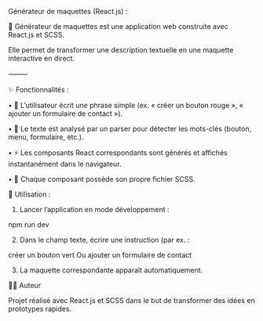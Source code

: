 Générateur de maquettes (React.js) :

🎨 Générateur de maquettes est une application web construite avec React.js et SCSS.

Elle permet de transformer une description textuelle en une maquette interactive en direct.

⸻

✨ Fonctionnalités :

 • 📝 L’utilisateur écrit une phrase simple (ex. « créer un bouton rouge », « ajouter un formulaire de contact »).
 
 • 🤖 Le texte est analysé par un parser pour détecter les mots-clés (bouton, menu, formulaire, etc.).
 
 • ⚡ Les composants React correspondants sont générés et affichés instantanément dans le navigateur.
 
 • 🎨 Chaque composant possède son propre fichier SCSS.


🚀 Utilisation : 

1. Lancer l’application en mode développement :

npm run dev


2. Dans le champ texte, écrire une instruction (par ex. :

créer un bouton vert 
Ou
ajouter un formulaire de contact


3. La maquette correspondante apparaît automatiquement.


👨‍💻 Auteur

Projet réalisé avec React.js et SCSS dans le but de transformer des idées en prototypes rapides.
